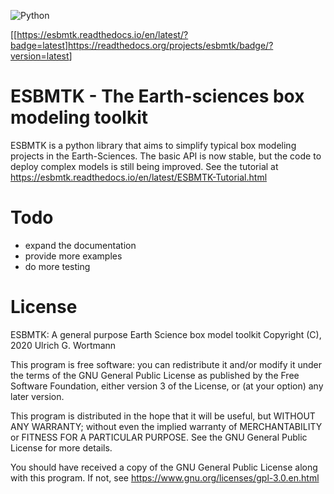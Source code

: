 ![Python](https://img.shields.io/badge/python-3670A0?style=for-the-badge&logo=python&logoColor=ffdd54)


[[<https://esbmtk.readthedocs.io/en/latest/?badge=latest>]<https://readthedocs.org/projects/esbmtk/badge/?version=latest>]


# ESBMTK - The  Earth-sciences box modeling toolkit

ESBMTK is a python library that aims to simplify typical box modeling
projects in the Earth-Sciences. The basic API is now stable, but the code to deploy complex models is still being improved.
See the tutorial at <https://esbmtk.readthedocs.io/en/latest/ESBMTK-Tutorial.html>


# Todo

-   expand the documentation
-   provide more examples
-   do more testing


# License

ESBMTK: A general purpose Earth Science box model toolkit
Copyright (C), 2020 Ulrich G. Wortmann

This program is free software: you can redistribute it and/or modify
it under the terms of the GNU General Public License as published by
the Free Software Foundation, either version 3 of the License, or
(at your option) any later version.

This program is distributed in the hope that it will be useful,
but WITHOUT ANY WARRANTY; without even the implied warranty of
MERCHANTABILITY or FITNESS FOR A PARTICULAR PURPOSE. See the
GNU General Public License for more details.

You should have received a copy of the GNU General Public License
along with this program. If not, see <https://www.gnu.org/licenses/gpl-3.0.en.html>

